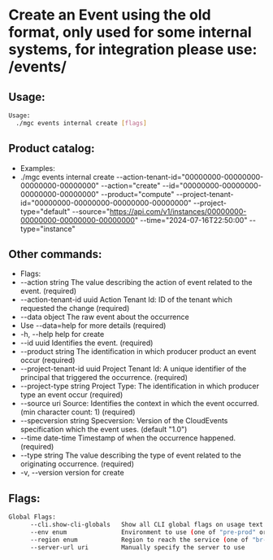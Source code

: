 # Create an Event using the old format, only used for some internal systems, for integration please use: /events/

## Usage:
```bash
Usage:
  ./mgc events internal create [flags]
```

## Product catalog:
- Examples:
- ./mgc events internal create --action-tenant-id="00000000-00000000-00000000-00000000" --action="create" --id="00000000-00000000-00000000-00000000" --product="compute" --project-tenant-id="00000000-00000000-00000000-00000000" --project-type="default" --source="https://api.com/v1/instances/00000000-00000000-00000000-00000000" --time="2024-07-16T22:50:00" --type="instance"

## Other commands:
- Flags:
- --action string            The value describing the action of event related to the event. (required)
- --action-tenant-id uuid    Action Tenant Id: ID of the tenant which requested the change (required)
- --data object              The raw event about the occurrence
- Use --data=help for more details (required)
- -h, --help                     help for create
- --id uuid                  Identifies the event. (required)
- --product string           The identification in which producer product an event occur (required)
- --project-tenant-id uuid   Project Tenant Id: A unique identifier of the principal that triggered the occurrence. (required)
- --project-type string      Project Type: The identification in which producer type an event occur (required)
- --source uri               Source: Identifies the context in which the event occurred. (min character count: 1) (required)
- --specversion string       Specversion: Version of the CloudEvents specification which the event uses. (default "1.0")
- --time date-time           Timestamp of when the occurrence happened. (required)
- --type string              The value describing the type of event related to the originating occurrence. (required)
- -v, --version                  version for create

## Flags:
```bash
Global Flags:
      --cli.show-cli-globals   Show all CLI global flags on usage text
      --env enum               Environment to use (one of "pre-prod" or "prod") (default "prod")
      --region enum            Region to reach the service (one of "br-mgl1", "br-ne1" or "br-se1") (default "br-se1")
      --server-url uri         Manually specify the server to use
```

